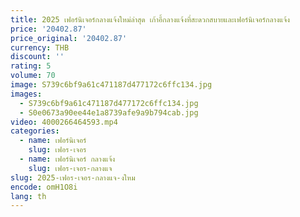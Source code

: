 ```yaml
---
title: 2025 เฟอร์นิเจอร์กลางแจ้งใหม่ล่าสุด เก้าอี้กลางแจ้งที่สะดวกสบายและเฟอร์นิเจอร์กลางแจ้ง
price: '20402.87'
price_original: '20402.87'
currency: THB
discount: ''
rating: 5
volume: 70
image: S739c6bf9a61c471187d477172c6ffc134.jpg
images:
  - S739c6bf9a61c471187d477172c6ffc134.jpg
  - S0e0673a90ee44e1a8739afe9a9b794cab.jpg
video: 4000266464593.mp4
categories:
  - name: เฟอร์นิเจอร์
    slug: เฟอร-เจอร
  - name: เฟอร์นิเจอร์ กลางแจ้ง
    slug: เฟอร-เจอร-กลางแจ
slug: 2025-เฟอร-เจอร-กลางแจ-งใหม
encode: omH1O8i
lang: th
---
```

  